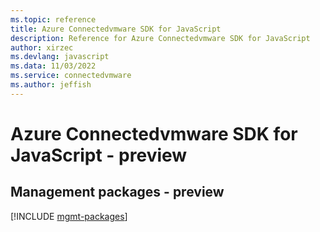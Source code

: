 ```yaml
---
ms.topic: reference
title: Azure Connectedvmware SDK for JavaScript
description: Reference for Azure Connectedvmware SDK for JavaScript
author: xirzec
ms.devlang: javascript
ms.data: 11/03/2022
ms.service: connectedvmware
ms.author: jeffish
---
```

# Azure Connectedvmware SDK for JavaScript - preview

## Management packages - preview
[!INCLUDE [mgmt-packages](connectedvmware-mgmt-index.md)]